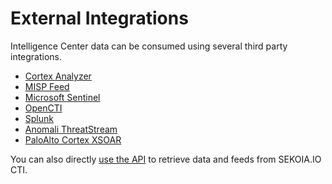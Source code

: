 # External Integrations

Intelligence Center data can be consumed using several third party integrations.

- [Cortex Analyzer](./thehive.md)
- [MISP Feed](./misp.md)
- [Microsoft Sentinel](./microsoft-sentinel.md)
- [OpenCTI](./opencti.md)
- [Splunk](./splunk.md)
- [Anomali ThreatStream](./anomali.md)
- [PaloAlto Cortex XSOAR](./paloalto_xsoar.md)

You can also directly [use the API](api.md) to retrieve data and feeds from SEKOIA.IO CTI.
